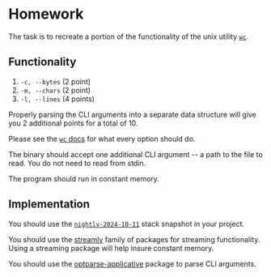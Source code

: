 # Homework

The task is to recreate a portion of the functionality of the unix utility [`wc`](https://linux.die.net/man/1/wc).

## Functionality

1. `-c, --bytes` (2 point)
2. `-m, --chars` (2 point)
3. `-l, --lines` (4 points)

Properly parsing the CLI arguments into a separate data structure will give you 2 additional points for a total of 10.

Please see the [`wc` docs](https://linux.die.net/man/1/wc) for what every option should do.

The binary should accept one additional CLI argument -- a path to the file to read. You do not need to read from stdin.

The program should run in constant memory.

## Implementation

You should use the [`nightly-2024-10-11`](https://www.stackage.org/nightly-2024-10-11) stack snapshot in your project.

You should use the [streamly](https://hackage.haskell.org/package/streamly) family of packages for streaming functionality. Using a streaming package will help insure constant memory.

You should use the [optparse-applicative](https://hackage.haskell.org/package/optparse-applicative) package to parse CLI arguments.
